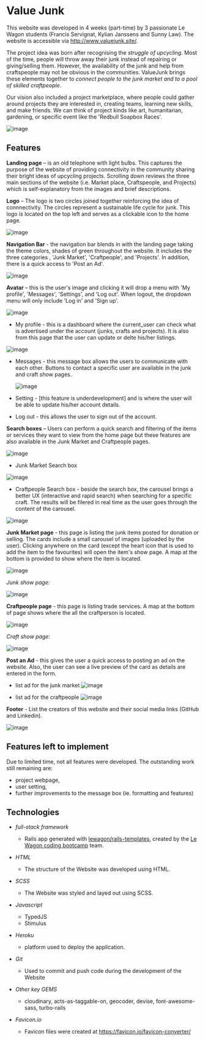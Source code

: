 # Value Junk

This website was developed in 4 weeks (part-time) by 3 passionate Le Wagon students (Francis Servignat, Kylian Janssens and Sunny Law). The website is accessible via http://www.valuejunk.site/. 

The project idea was born after recognising the *struggle of upcycling*. Most of the time, people will throw away their junk instead of repairing or giving/selling them. However, the availability of the junk and help from craftspeople may not be obvious in the communities. ValueJunk brings these elements together to *connect people to the junk market and to a pool of skilled craftpeople*. 

Our vision also included a project marketplace, where people could gather around projects they are interested in, creating teams, learning new skills, and make friends. We can think of project kinds like art, humanitarian, gardening, or specific event like the 'Redbull Soapbox Races'.

![image](https://user-images.githubusercontent.com/104385712/210155828-c8aed178-bab2-4bb3-8371-d80ec9b469cf.png)


## Features

**Landing page** – is an old telephone with light bulbs. This captures the purpose of the website of providing connectivity in the community sharing their bright ideas of upcycling projects. Scrolling down reviews the three main sections of the website (i.e. Market place, Craftspeople, and Projects) which is self-explanatory from the images and brief descriptions. 


**Logo** – The logo is two circles joined together reinforcing the idea of connnectivity. The circles represent a sustainable life cycle for junk. This logo is located on the top left and serves as a clickable icon to the home page.

![image](https://user-images.githubusercontent.com/104385712/210156265-2d17d068-829d-4660-b25e-15fbf90e5372.png)


**Navigation Bar** - the navigation bar blends in with the landing page taking the theme colors, shades of green throughout the website. It includes the three categories , 'Junk Market', 'Craftpeople', and 'Projects'. In addition, there is a quick access to 'Post an Ad'.

![image](https://user-images.githubusercontent.com/104385712/210156059-8e53575f-2201-40c8-8efb-7a19bfd39730.png)


**Avatar** – this is the user's image and clicking it will drop a menu with 'My profile', 'Messages', 'Settings', and 'Log out'. When logout, the dropdown menu will only include 'Log in' and 'Sign up'.

![image](https://user-images.githubusercontent.com/104385712/210156125-710572f1-3fa1-43d1-ae98-1f586f8e273f.png)

* My profile - this is a dashboard where the current_user can check what is advertised under the account (junks, crafts and projects). It is also from this page that the user can update or delte his/her listings.

![image](https://user-images.githubusercontent.com/104385712/210156345-48c3c3cf-c5c4-414d-806d-5ab85c65304f.png)

* Messages - this message box allows the users to communicate with each other. Buttons to contact a specific user are available in the junk and craft show pages.
    
    ![image](https://user-images.githubusercontent.com/104385712/210156366-50f31cd0-4e95-40c5-b836-e6d983955150.png)
    
* Setting - [this feature is underdevelopment] and is where the user will be able to update his/her account details.
    
* Log out - this allows the user to sign out of the account.
 

**Search boxes** – Users can perform a quick search and filtering of the items or services they want to view from the home page but these features are also available in the Junk Market and Craftpeople pages.

![image](https://user-images.githubusercontent.com/104385712/210156180-631aee5b-f016-455d-8f2b-c2d19d012f04.png)

  * Junk Market Search box

![image](https://user-images.githubusercontent.com/104385712/210156637-4f23210b-4630-48f7-94f3-3cedc51d59bb.png)

  * Craftpeople Search box - beside the search box, the carousel brings a better UX (interactive and rapid search) when searching for a specific craft. The results will be filered in real time as the user goes through the content of the carousel.

![image](https://user-images.githubusercontent.com/104385712/210156632-58b64adc-3123-414d-be3b-daeaf75b412f.png)


**Junk Market page** - this page is listing the junk items posted for donation or selling. The cards include a small carousel of images (uploaded by the user). Clicking anywhere on the card (except the heart icon that is used to add the item to the favourites) will open the item's show page. A map at the bottom is provided to show where the item is located.

![image](https://user-images.githubusercontent.com/104385712/210156699-00f9839b-a538-4739-b128-4176a3702f34.png)

*Junk show page:*

![image](https://user-images.githubusercontent.com/104385712/210156751-52bd7311-9738-48dd-88cb-c508927353bc.png)


**Craftpeople page** - this page is listing trade services. A map at the bottom of page shows where the all the craftperson is located.

![image](https://user-images.githubusercontent.com/104385712/210156793-fa371027-ce08-4bf6-a3c5-1d98a42b31cb.png)

*Craft show page:*

![image](https://user-images.githubusercontent.com/104385712/210156903-8f4fb136-ea31-47d6-b98e-d0aff5c6f1ec.png)


**Post an Ad** - this gives the user a quick access to posting an ad on the website. Also, the user can see a live preview of the card as details are entered in the form.

* list ad for the junk market
![image](https://user-images.githubusercontent.com/104385712/210156932-fdc63bf5-1221-497d-9d86-181b62aa3969.png)

* list ad for the craftpeople
![image](https://user-images.githubusercontent.com/104385712/210156947-78b21838-47db-4c11-be7f-b18b21cac60e.png)


**Footer** - List the creators of this website and their social media links (GitHub and Linkedin).

![image](https://user-images.githubusercontent.com/104385712/210156522-5d298b73-04ec-46ac-a4dc-1343d2e43f22.png)



## Features left to implement

Due to limited time, not all features were developed. The outstanding work still remaining are: 
 - project webpage,
 - user setting,
 - further improvements to the message box (ie. formatting and features)


## Technologies

- *full-stack framework* 
   - Rails app generated with [lewagon/rails-templates](https://github.com/lewagon/rails-templates), created by the [Le Wagon coding bootcamp](https://www.lewagon.com) team.

- *HTML*
   - The structure of the Website was developed using HTML.

- *SCSS*
   - The Website was styled and layed out using SCSS.

- *Javascript*
   - TypedJS
   - Stimulus

- *Heroku*
   - platform used to deploy the application.

- *Git*
   - Used to commit and push code during the development of the Website
   
- *Other key GEMS*
   - cloudinary, acts-as-taggable-on, geocoder, devise, font-awesome-sass, turbo-rails

- *Favicon.io*
   - Favicon files were created at https://favicon.io/favicon-converter/
   
   
